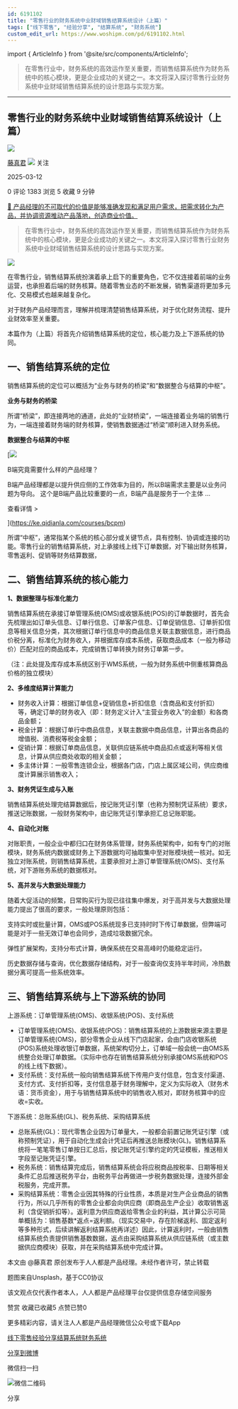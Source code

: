 ```yaml
---
id: 6191102
title: "零售行业的财务系统中业财域销售结算系统设计（上篇）"
tags: ["线下零售", "经验分享", "结算系统", "财务系统"]
custom_edit_url: https://www.woshipm.com/pd/6191102.html
---
```

import { ArticleInfo } from '@site/src/components/ArticleInfo';

<ArticleInfo
    author="藤真君"
    authorLink="https://www.woshipm.com/u/1616455"
    published="2025-03-12"
    views={1383}
    comments={0}
    collects={5}
/>

> 在零售行业中，财务系统的高效运作至关重要，而销售结算系统作为财务系统中的核心模块，更是企业成功的关键之一。本文将深入探讨零售行业财务系统中业财域销售结算系统的设计思路与实现方案。

---

## 零售行业的财务系统中业财域销售结算系统设计（上篇）

[![](https://static.woshipm.com/view/woshipm_api_def_20250303145155_3222.png?imageView2/1/w/72/h/72/q/100)](https://www.woshipm.com/u/1616455)

[藤真君](https://www.woshipm.com/u/1616455) ![](https://static.woshipm.com/tag/1101_1@2x.png) 关注

2025-03-12

0 评论 1383 浏览 5 收藏 9 分钟

[🔗 产品经理的不可取代的价值是能够准确发现和满足用户需求，把需求转化为产品，并协调资源推动产品落地，创造商业价值。](https://ke.qidianla.com/courses/90pm)

> 在零售行业中，财务系统的高效运作至关重要，而销售结算系统作为财务系统中的核心模块，更是企业成功的关键之一。本文将深入探讨零售行业财务系统中业财域销售结算系统的设计思路与实现方案。

![](https://image.woshipm.com/2023/04/13/bdb47826-d9e9-11ed-bd74-00163e0b5ff3.jpg)

在零售行业，销售结算系统扮演着承上启下的重要角色，它不仅连接着前端的业务运营，也承担着后端的财务核算。随着零售业态的不断发展，销售渠道将更加多元化、交易模式也越来越复杂化。

对于财务产品经理而言，理解并梳理清楚销售结算系统，对于优化财务流程、提升业财效率至关重要。

本篇作为（上篇）将首先介绍销售结算系统的定位，核心能力及上下游系统的协同。

## 一、销售结算系统的定位

销售结算系统的定位可以概括为“业务与财务的桥梁”和“数据整合与结算的中枢”。

**业务与财务的桥梁**

所谓“桥梁”，即连接两地的通道，此处的“业财桥梁”，一端连接着业务端的销售行为，一端连接着财务端的财务核算，使销售数据通过“桥梁”顺利进入财务系统。

**数据整合与结算的中枢**

[![](https://image.woshipm.com/2023/08/02/f7cafd68-30e3-11ee-9da3-00163e0b5ff3.png)

B端究竟需要什么样的产品经理？

B端产品经理都是以提升供应侧的工作效率为目的，所以B端需求主要是以业务问题为导向。 这个是B端产品比较重要的一点，B端产品是服务于一个主体 ...

查看详情 >

](https://ke.qidianla.com/courses/bcpm)

所谓“中枢”，通常指某个系统的核心部分或关键节点，具有控制、协调或连接的功能。零售行业的销售结算系统，对上承接线上线下订单数据，对下输出财务核算，零售返利、促销等财务结算数据，

## 二、销售结算系统的核心能力

**1、数据整理与标准化能力**

销售结算系统在承接订单管理系统(OMS)或收银系统(POS)的订单数据时，首先会先梳理出如订单头信息、订单行信息、订单客户信息、订单促销信息、订单折扣信息等相关信息分类，其次根据订单行信息中的商品信息关联主数据信息，进行商品价税分离，标准化为财务收入，并根据库存成本系统，获取商品成本（一般为移动价）匹配对应的商品成本，完成销售订单转换为财务订单第一步。

（注：此处提及库存成本系统区别于WMS系统，一般为财务系统中侧重核算商品价格的独立模块）

**2、多维度结算计算能力**

*   财务收入计算：根据订单信息+促销信息+折扣信息（含商品和支付折扣）等，确定订单的财务收入（即：财务定义计入“主营业务收入”的金额）和各商品金额；
*   税金计算：根据订单行中商品信息，关联主数据中商品信息，计算出各商品的增值税、消费税等税金金额；
*   促销计算：根据订单商品信息，关联供应链系统中商品扣点或返利等相关信息，计算从供应商处收取的相关金额；
*   多主体计算：一般零售连锁企业，根据各门店，门店上属区域公司，供应商维度计算展示销售收入；

**3、财务凭证生成与入账**

销售结算系统处理完结算数据后，按记账凭证引擎（也称为预制凭证系统）要求，推送记账数据，一般财务架构中，由记账凭证引擎承担汇总记账职能。

**4、自动化对账**

对账职责，一般企业中都归口在财务体系管理，财务系统架构中，如有专门的对账模块，财务系统内数据或财务上下游数据均可抽取集中至对账模块统一核对。如无独立对账系统，则销售结算系统，主要承担对上游订单管理系统(OMS)、支付系统，对下游账务系统的数据核对。

**5、高并发与大数据处理能力**

随着大促活动的频繁，日常购买行为现已往往集中爆发，对于高并发与大数据处理能力提出了很高的要求，一般处理原则包括：

支持实时或批量计算，OMS或POS系统现多已支持时时下传订单数据，但弊端可能是对于一些无效订单也会同步，造成垃圾数据冗余。

弹性扩展架构，支持分布式计算，确保系统在交易高峰时仍能稳定运行。

历史数据存储与查询，优化数据存储结构，对于一般查询仅支持半年时间，冷热数据分离可提高一些系统效率。

## 三、销售结算系统与上下游系统的协同

上游系统：订单管理系统(OMS)、收银系统(POS)、支付系统

*   订单管理系统(OMS)、收银系统(POS)：销售结算系统的上游数据来源主要是订单管理系统(OMS)，部分零售企业从线下门店起家，会由门店收银系统(POS)系统处理收银订单数据，系统架构切分上，订单域一般会统一由OMS系统整合处理订单数据。（实际中也存在销售结算系统分别承接OMS系统和POS的线上线下数据）。
*   支付系统：支付系统一般向销售结算系统下传用户支付信息，包含支付渠道、支付方式、支付折扣等，支付信息基于财务理解中，定义为实际收入（财务术语：货币资金），用于与销售结算系统中的销售收入核对，即财务核算中的应收=实收。

下游系统：总账系统(GL)、税务系统、采购结算系统

*   总账系统(GL)：现代零售企业因为订单量大，一般都会前置记账凭证引擎（或称预制凭证），用于自动化生成会计凭证后再推送总账模块(GL)。销售结算系统将一笔笔零售订单按日汇总后，按记账凭证引擎约定的凭证模板，推送相关字段至记账凭证引擎。
*   税务系统：销售结算完成后，销售结算系统会将应税商品按税率、日期等相关条件汇总后推送税务平台，由税务平台再做进一步税务数据处理，连接外部金税服务，完成开票。
*   采购结算系统：零售企业因其特殊的行业性质，本质是对生产企业商品的销售行为，所以几乎所有的零售企业都会向供应商（即商品生产企业）收取销售返利（含促销折扣等）。返利意为供应商返给零售企业的利益，其计算公示可简单概括为：销售基数\*返点=返利额。（现实交易中，存在阶梯返利、固定返利等多种形式，后续讲解返利结算系统再详述）因此，计算返利时，一般由销售结算系统负责提供销售基数数据，返点由采购结算系统从供应链系统（或主数据供应商模块）获取，并在采购结算系统中完成计算。

本文由 @藤真君 原创发布于人人都是产品经理。未经作者许可，禁止转载

题图来自Unsplash，基于CC0协议

该文观点仅代表作者本人，人人都是产品经理平台仅提供信息存储空间服务

赞赏 收藏已收藏5 点赞已赞0

更多精彩内容，请关注人人都是产品经理微信公众号或下载App

[线下零售](https://www.woshipm.com/tag/%e7%ba%bf%e4%b8%8b%e9%9b%b6%e5%94%ae)[经验分享](https://www.woshipm.com/tag/%e7%bb%8f%e9%aa%8c%e5%88%86%e4%ba%ab)[结算系统](https://www.woshipm.com/tag/%e7%bb%93%e7%ae%97%e7%b3%bb%e7%bb%9f)[财务系统](https://www.woshipm.com/tag/%e8%b4%a2%e5%8a%a1%e7%b3%bb%e7%bb%9f)

[分享到微博](https://service.weibo.com/share/share.php?appkey=2775287854&title=零售行业的财务系统中业财域销售结算系统设计（上篇）&url=https://www.woshipm.com/pd/6191102.html&pic=https://image.woshipm.com/2023/04/13/bdb47826-d9e9-11ed-bd74-00163e0b5ff3.jpg)

微信扫一扫

![微信二维码](https://api.pwmqr.com/qrcode/create/?url=https://www.woshipm.com/pd/6191102.html)

分享